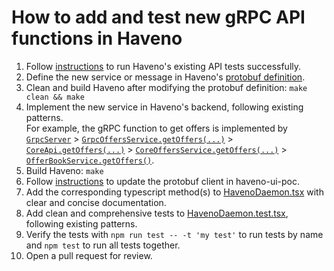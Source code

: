 # How to add and test new gRPC API functions in Haveno

1. Follow [instructions](https://github.com/haveno-dex/haveno-ui-poc#run-tests) to run Haveno's existing API tests successfully.
2. Define the new service or message in Haveno's [protobuf definition](https://github.com/haveno-dex/haveno/blob/master/proto/src/main/proto/grpc.proto).
3. Clean and build Haveno after modifying the protobuf definition: `make clean && make`
4. Implement the new service in Haveno's backend, following existing patterns.<br>
   For example, the gRPC function to get offers is implemented by [`GrpcServer`](https://github.com/haveno-dex/haveno/blob/master/daemon/src/main/java/bisq/daemon/grpc/GrpcServer.java) > [`GrpcOffersService.getOffers(...)`](https://github.com/haveno-dex/haveno/blob/b761dbfd378faf49d95090c126318b419af7926b/daemon/src/main/java/bisq/daemon/grpc/GrpcOffersService.java#L104) > [`CoreApi.getOffers(...)`](https://github.com/haveno-dex/haveno/blob/b761dbfd378faf49d95090c126318b419af7926b/core/src/main/java/bisq/core/api/CoreApi.java#L128) > [`CoreOffersService.getOffers(...)`](https://github.com/haveno-dex/haveno/blob/b761dbfd378faf49d95090c126318b419af7926b/core/src/main/java/bisq/core/api/CoreOffersService.java#L126) > [`OfferBookService.getOffers()`](https://github.com/haveno-dex/haveno/blob/b761dbfd378faf49d95090c126318b419af7926b/core/src/main/java/bisq/core/offer/OfferBookService.java#L193).
5. Build Haveno: `make`
6. Follow [instructions](https://github.com/haveno-dex/haveno-ui-poc#how-to-update-the-protobuf-client) to update the protobuf client in haveno-ui-poc.
7. Add the corresponding typescript method(s) to [HavenoDaemon.tsx](https://github.com/haveno-dex/haveno-ui-poc/blob/master/src/HavenoDaemon.tsx) with clear and concise documentation.
8. Add clean and comprehensive tests to [HavenoDaemon.test.tsx](https://github.com/haveno-dex/haveno-ui-poc/blob/master/src/HavenoDaemon.test.tsx), following existing patterns.
9. Verify the tests with `npm run test -- -t 'my test'` to run tests by name and `npm test` to run all tests together.
10. Open a pull request for review.